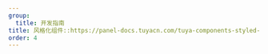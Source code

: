 ```yaml
---
group:
  title: 开发指南
title: 风格化组件::https://panel-docs.tuyacn.com/tuya-components-styled-docs/docs/getting-started
order: 4
---
```


